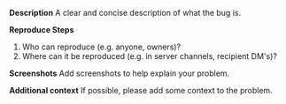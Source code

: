 **Description**
A clear and concise description of what the bug is.

**Reproduce Steps**
1. Who can reproduce (e.g. anyone, owners)?
2. Where can it be reproduced (e.g. in server channels, recipient DM's)?

**Screenshots**
Add screenshots to help explain your problem.

**Additional context**
If possible, please add some context to the problem.
